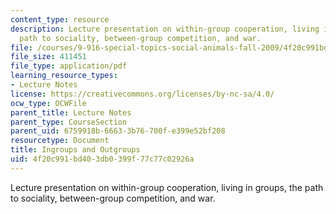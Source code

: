 ```yaml
---
content_type: resource
description: Lecture presentation on within-group cooperation, living in groups, the
  path to sociality, between-group competition, and war.
file: /courses/9-916-special-topics-social-animals-fall-2009/4f20c991bd403db0399f77c77c02926a_MIT9_916F09_lec08.pdf
file_size: 411451
file_type: application/pdf
learning_resource_types:
- Lecture Notes
license: https://creativecommons.org/licenses/by-nc-sa/4.0/
ocw_type: OCWFile
parent_title: Lecture Notes
parent_type: CourseSection
parent_uid: 6759918b-6663-3b76-700f-e399e52bf208
resourcetype: Document
title: Ingroups and Outgroups
uid: 4f20c991-bd40-3db0-399f-77c77c02926a
---
```

Lecture presentation on within-group cooperation, living in groups, the path to sociality, between-group competition, and war.